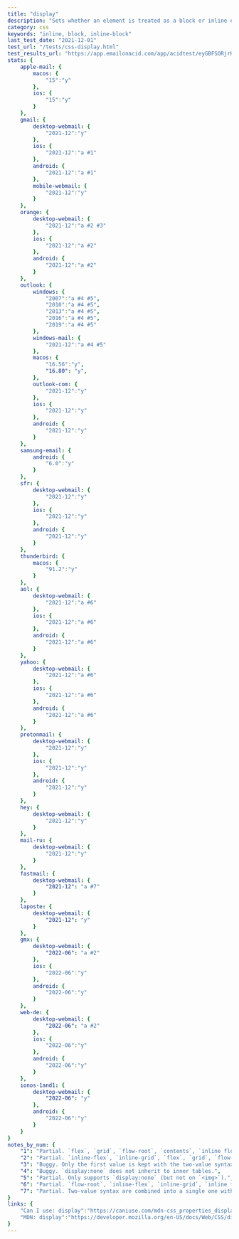 ```yaml
---
title: "display"
description: "Sets whether an element is treated as a block or inline element and the layout used for its children."
category: css
keywords: "inline, block, inline-block"
last_test_date: "2021-12-01"
test_url: "/tests/css-display.html"
test_results_url: "https://app.emailonacid.com/app/acidtest/eyGBFSORjrHd635gw4udynxX8ykC5bzlMUUrF6yi7Kspu/list"
stats: {
    apple-mail: {
        macos: {
            "15":"y"
        },
        ios: {
            "15":"y"
        }
    },
    gmail: {
        desktop-webmail: {
            "2021-12":"y"
        },
        ios: {
            "2021-12":"a #1"
        },
        android: {
            "2021-12":"a #1"
        },
        mobile-webmail: {
            "2021-12":"y"
        }
    },
    orange: {
        desktop-webmail: {
            "2021-12":"a #2 #3"
        },
        ios: {
            "2021-12":"a #2"
        },
        android: {
            "2021-12":"a #2"
        }
    },
    outlook: {
        windows: {
            "2007":"a #4 #5",
            "2010":"a #4 #5",
            "2013":"a #4 #5",
            "2016":"a #4 #5",
            "2019":"a #4 #5"
        },
        windows-mail: {
            "2021-12":"a #4 #5"
        },
        macos: {
            "16.56":"y",
            "16.80": "y",
        },
        outlook-com: {
            "2021-12":"y"
        },
        ios: {
            "2021-12":"y"
        },
        android: {
            "2021-12":"y"
        }
    },
    samsung-email: {
        android: {
            "6.0":"y"
        }
    },
    sfr: {
        desktop-webmail: {
            "2021-12":"y"
        },
        ios: {
            "2021-12":"y"
        },
        android: {
            "2021-12":"y"
        }
    },
    thunderbird: {
        macos: {
            "91.2":"y"
        }
    },
    aol: {
        desktop-webmail: {
            "2021-12":"a #6"
        },
        ios: {
            "2021-12":"a #6"
        },
        android: {
            "2021-12":"a #6"
        }
    },
    yahoo: {
        desktop-webmail: {
            "2021-12":"a #6"
        },
        ios: {
            "2021-12":"a #6"
        },
        android: {
            "2021-12":"a #6"
        }
    },
    protonmail: {
        desktop-webmail: {
            "2021-12":"y"
        },
        ios: {
            "2021-12":"y"
        },
        android: {
            "2021-12":"y"
        }
    },
    hey: {
        desktop-webmail: {
            "2021-12":"y"
        }
    },
    mail-ru: {
        desktop-webmail: {
            "2021-12":"y"
        }
    },
    fastmail: {
        desktop-webmail: {
            "2021-12": "a #7"
        }
    },
    laposte: {
        desktop-webmail: {
            "2021-12": "y"
        }
    },
    gmx: {
        desktop-webmail: {
            "2022-06": "a #2"
        },
        ios: {
            "2022-06":"y"
        },
        android: {
            "2022-06":"y"
        }
    },
    web-de: {
        desktop-webmail: {
            "2022-06": "a #2"
        },
        ios: {
            "2022-06":"y"
        },
        android: {
            "2022-06":"y"
        }
    },
    ionos-1and1: {
        desktop-webmail: {
            "2022-06": "y"
        },
        android: {
            "2022-06":"y"
        }
    }
}
notes_by_num: {
    "1": "Partial. `flex`, `grid`, `flow-root`, `contents`, `inline flow-root`, `inline flex`, `inline grid`, `initial`, `revert`, `unset` are not supported with Non Gmail Accounts.",
    "2": "Partial. `inline-flex`, `inline-grid`, `flex`, `grid`, `flow-root`, `contents`, `inline flow-root`, `inline flex`, `inline grid`, `initial`, `revert`, `unset` values are not supported.",
    "3": "Buggy. Only the first value is kept with the two-value syntax.",
    "4": "Buggy. `display:none` does not inherit to inner tables.",
    "5": "Partial. Only supports `display:none` (but not on `<img>`).",
    "6": "Partial. `flow-root`, `inline-flex`, `inline-grid`, `inline flow`, `contents`, `revert` are not supported.",
    "7": "Partial. Two-value syntax are combined into a single one with a dash."
}
links: {
    "Can I use: display":"https://caniuse.com/mdn-css_properties_display",
    "MDN: display":"https://developer.mozilla.org/en-US/docs/Web/CSS/display"
}
---
```

